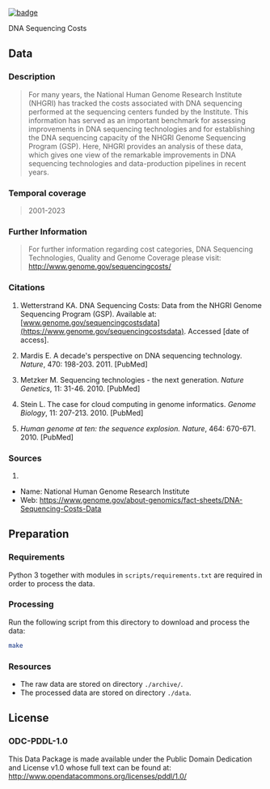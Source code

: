 <a className="gh-badge" href="https://datahub.io/core/genome-sequencing-costs"><img src="https://badgen.net/badge/icon/View%20on%20datahub.io/orange?icon=https://datahub.io/datahub-cube-badge-icon.svg&label&scale=1.25" alt="badge" /></a>

DNA Sequencing Costs

## Data

### Description

> For many years, the National Human Genome Research Institute (NHGRI) has tracked the costs associated with DNA sequencing performed at the sequencing centers funded by the Institute. This information has served as an important benchmark for assessing improvements in DNA sequencing technologies and for establishing the DNA sequencing capacity of the NHGRI Genome Sequencing Program (GSP). Here, NHGRI provides an analysis of these data, which gives one view of the remarkable improvements in DNA sequencing technologies and data-production pipelines in recent years.

### Temporal coverage
> 2001-2023

### Further Information
> For further information regarding cost categories, DNA Sequencing Technologies, Quality and Genome Coverage please visit: http://www.genome.gov/sequencingcosts/

### Citations

1. Wetterstrand KA. DNA Sequencing Costs: Data from the NHGRI Genome Sequencing Program (GSP). Available at: [www.genome.gov/sequencingcostsdata](https://www.genome.gov/sequencingcostsdata). Accessed [date of access].

2. Mardis E. A decade's perspective on DNA sequencing technology. *Nature*, 470: 198-203. 2011. [PubMed]

3. Metzker M. Sequencing technologies - the next generation. *Nature Genetics*, 11: 31-46. 2010. [PubMed]

4. Stein L. The case for cloud computing in genome informatics. *Genome Biology*, 11: 207-213. 2010. [PubMed]

5. *Human genome at ten: the sequence explosion.* *Nature*, 464: 670-671. 2010. [PubMed]

### Sources

1. 
  * Name: National Human Genome Research Institute
  * Web: https://www.genome.gov/about-genomics/fact-sheets/DNA-Sequencing-Costs-Data

## Preparation

### Requirements

Python 3 together with modules in `scripts/requirements.txt` are required in order to process the data. 

### Processing

Run the following script from this directory to download and process the data:

```bash
make
```

### Resources

* The raw data are stored on directory `./archive/`.
* The processed data are stored on directory `./data`.

## License

### ODC-PDDL-1.0

This Data Package is made available under the Public Domain Dedication and License v1.0 whose full text can be found at: http://www.opendatacommons.org/licenses/pddl/1.0/

